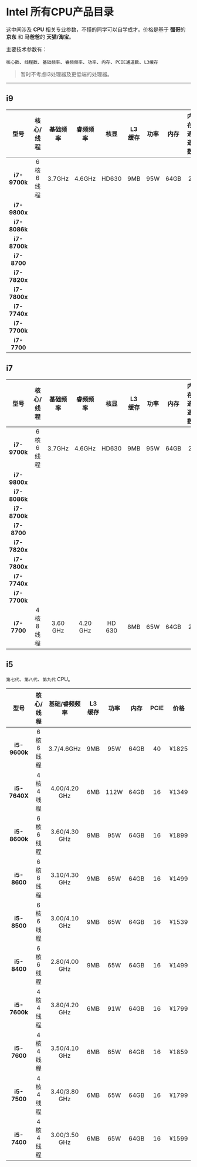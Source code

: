 # Intel 所有CPU产品目录

这中间涉及 **CPU** 相关专业参数，不懂的同学可以自学成才。价格是基于 **强哥**的 **京东** 和 **马爸爸**的 **天猫/淘宝**。

主要技术参数有：

 `核心数`、`线程数`、`基础频率`、`睿频频率`、`功率`、`内存`、`PCIE通道数`、`L3缓存`
 
 > 暂时不考虑i3处理器及更低端的处理器。
 
***

## i9

| 型号 | 核心/线程 | 基础频率|  睿频频率 | 核显 |  L3缓存| 功率 | 内存 | 内存通道数 | PCIE通道数| 工艺 | 价格 | 详细
| :------: | :------: | :------: |  :------: | :------: | :------: | :------: | :------: | :------: | :------: | :------: | :------: | :------: |
|**i7-9700k**| 6核6线程 | 3.7GHz | 4.6GHz|  HD630 | 9MB | 95W | 64GB | 2 | 40 | 14nm | ¥1825 | [链接]()
|**i7-9800x**|
|**i7-8086k**|
|**i7-8700k**|
|**i7-8700**|
|**i7-7820x**|
|**i7-7800x**|
|**i7-7740x**|
|**i7-7700k**|
|**i7-7700**|

## i7

| 型号 | 核心/线程 | 基础频率|  睿频频率 | 核显 |  L3缓存| 功率 | 内存 | 内存通道数 | PCIE通道数| 工艺 | 价格 | 详细
| :------: | :------: | :------: |  :------: | :------: | :------: | :------: | :------: | :------: | :------: | :------: | :------: | :------: |
|**i7-9700k**| 6核6线程 | 3.7GHz | 4.6GHz|  HD630 | 9MB | 95W | 64GB | 2 | 40 | 14nm | ¥1825 | [链接]()
|**i7-9800x**|
|**i7-8086k**|
|**i7-8700k**|
|**i7-8700**|
|**i7-7820x**|
|**i7-7800x**|
|**i7-7740x**|
|**i7-7700k**|
|**i7-7700**|4核8线程 | 3.60 GHz | 4.20 GHz|  HD 630 | 8MB| 65W | 64GB | 2 | 16 | 14nm | ¥1599| [链接]()


## i5

`第七代`、`第八代`、`第九代` CPU。

| 型号 | 核心/线程 | 基础/睿频频率  |  L3缓存| 功率 | 内存  | PCIE | 价格 |  主板 | 详细
| :------: | :------: | :------: |  :------: | :------: | :------: | :------: | :------: | :------: | :------: |
| **i5-9600k** | 6核6线程 | 3.7/4.6GHz|  9MB | 95W | 64GB | 40 | ¥1825 | B360/H370<br>H310/Z390<br>Z370 | [链接](detail/i5-9600k)
| **i5-7640X** | 4核4线程 | 4.00/4.20 GHz |  6MB| 112W | 64GB  | 16 | ¥1349| X299| [链接]()
|**i5-8600k**| 6核6线程 | 3.60/4.30 GHz| 9MB| 95W | 64GB | 16  | ¥1899| Z390/Z370<br>B360/H310|[链接]()
|**i5-8600**| 6核6线程 | 3.10/4.30 GHz |  9MB| 65W | 64GB | 16  | ¥1499| Z390/Z370<br>B360/H310|[链接]()
|**i5-8500**| 6核6线程 | 3.00/4.10 GHz | 9MB| 65W | 64GB | 16  | ¥1539| Z390/Z370<br>B360/H310| [链接]()
|**i5-8400**| 6核6线程 | 2.80/4.00 GHz | 9MB| 65W | 64GB | 16  | ¥1499| Z390/Z370<br>B360/H310|[链接]()
|**i5-7600k**| 4核4线程 | 3.80/4.20 GHz | 6MB| 91W | 64GB | 16  | ¥1799| Z270/B250<br>H110|[链接]()
|**i5-7600**| 4核4线程 | 3.50/4.10 GHz  | 6MB| 65W | 64GB | 16  | ¥1859|Z270/B250<br>H110| [链接]()
|**i5-7500**| 4核4线程 | 3.40/3.80 GHz | 6MB| 65W | 64GB  | 16  | ¥1799| Z270/B250<br>H110|[链接]()
|**i5-7400**| 4核4线程 | 3.00/3.50 GHz |  6MB| 65W | 64GB  | 16  | ¥1599|Z270/B250<br>H110| [链接]()

